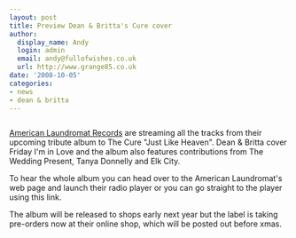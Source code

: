 ```yaml
---
layout: post
title: Preview Dean & Britta's Cure cover
author:
  display_name: Andy
  login: admin
  email: andy@fullofwishes.co.uk
  url: http://www.grange85.co.uk
date: '2008-10-05'
categories:
- news
- dean & britta
---
```

<div class="imagebox-a"><img src="https://media.fullofwishes.co.uk/ahfow/uploads/2008/10/dab_justlikeheaven.jpg" alt="" title="dab_justlikeheaven" class="alignnone size-full wp-image-838" /></div>
<p><a href="http://www.alr-music.com">American Laundromat Records</a> are streaming all the tracks from their upcoming tribute album to The Cure "Just Like Heaven". Dean & Britta cover Friday I'm in Love and the album also features contributions from The Wedding Present, Tanya Donnelly and Elk City.</p>
<p>To hear the whole album you can head over to the American Laundromat's web page and launch their radio player or you can go straight to the player using this link.</p>
<p>The album will be released to shops early next year but the label is taking pre-orders now at their online shop, which will be posted out before xmas.</p>
